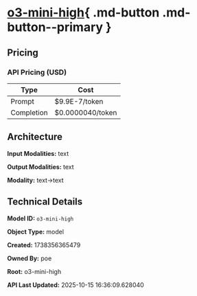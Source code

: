 # [o3-mini-high](https://poe.com/o3-mini-high){ .md-button .md-button--primary }

## Pricing

### API Pricing (USD)

| Type | Cost |
|------|------|
| Prompt | $9.9E-7/token |
| Completion | $0.0000040/token |

## Architecture

**Input Modalities:** text

**Output Modalities:** text

**Modality:** text->text


## Technical Details

**Model ID:** `o3-mini-high`

**Object Type:** model

**Created:** 1738356365479

**Owned By:** poe

**Root:** o3-mini-high

**API Last Updated:** 2025-10-15 16:36:09.628040
